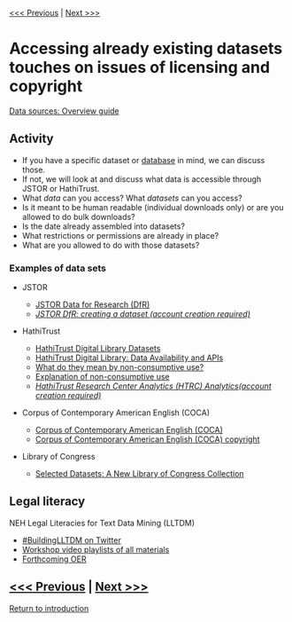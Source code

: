 [<<< Previous](copyright.md) | [Next >>>](ethics.md)  

# Accessing already existing datasets touches on issues of licensing and copyright
[Data sources: Overview guide](https://guides.smu.edu/data) 

## Activity
* If you have a specific dataset or [database](https://guides.smu.edu/az.php) in mind, we can discuss those.
* If not, we will look at and discuss what data is accessible through JSTOR or HathiTrust. 
* What *data* can you access? What *datasets* can you access? 
* Is it meant to be human readable (individual downloads only) or are you allowed to do bulk downloads?  
* Is the date already assembled into datasets? 
* What restrictions or permissions are already in place? 
* What are you allowed to do with those datasets?

### Examples of data sets
* JSTOR
    * [JSTOR Data for Research (DfR)](https://guides.smu.edu/c.php?g=934689&p=6737385)
    * [*JSTOR DfR: creating a dataset (account creation required)*](https://www.jstor.org/dfr/about/creating-datasets)
* HathiTrust
    * [HathiTrust Digital Library Datasets](https://www.hathitrust.org/datasets)
    * [HathiTrust Digital Library: Data Availability and APIs](https://www.hathitrust.org/data)
    * [What do they mean by non-consumptive use?](https://www.hathitrust.org/htrc_ncup)
    * [Explanation of non-consumptive use](https://blogs.harvard.edu/copyrightosc/2017/02/24/)
    * [*HathiTrust Research Center Analytics (HTRC) Analytics(account creation required)*](https://analytics.hathitrust.org/)

* Corpus of Contemporary American English (COCA)
    * [Corpus of Contemporary American English (COCA)](https://www.english-corpora.org/coca/) 
    * [Corpus of Contemporary American English (COCA) copyright](https://corpus.byu.edu/copyright.asp) 
* Library of Congress
    * [Selected Datasets: A New Library of Congress Collection](https://blogs.loc.gov/thesignal/2020/06/selected-datasets-a-new-library-of-congress-collection/?loclr=eadpb)

## Legal literacy
NEH Legal Literacies for Text Data Mining (LLTDM)
* [#BuildingLLTDM on Twitter](https://twitter.com/hashtag/BuildingLLTDM?src=hashtag_click)
* [Workshop video playlists of all materials](https://www.youtube.com/playlist?list=PLwIeopDkK90-AjsS_aHDwf0YtFzLlL04p)
* [Forthcoming OER](https://buildinglltdm.org/about/open-educational-resource/)

[<<< Previous](copyright.md) | [Next >>>](ethics.md)  
-----
[Return to introduction](https://github.com/SouthernMethodistUniversity/access)
